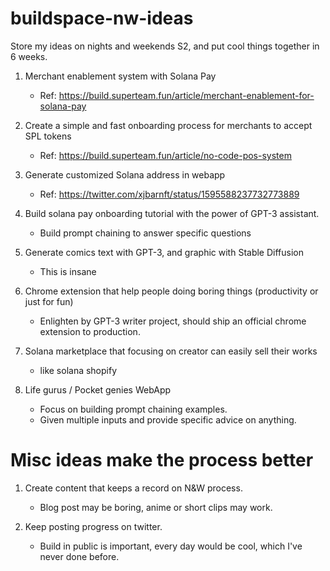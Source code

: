 # buildspace-nw-ideas
Store my ideas on nights and weekends S2, and put cool things together in 6 weeks.

1. Merchant enablement system with Solana Pay
   - Ref: https://build.superteam.fun/article/merchant-enablement-for-solana-pay

2. Create a simple and fast onboarding process for merchants to accept SPL tokens
   - Ref: https://build.superteam.fun/article/no-code-pos-system

3. Generate customized Solana address in webapp
   - Ref: https://twitter.com/xjbarnft/status/1595588237732773889

4. Build solana pay onboarding tutorial with the power of GPT-3 assistant. 
   - Build prompt chaining to answer specific questions

5. Generate comics text with GPT-3, and graphic with Stable Diffusion
   - This is insane

6. Chrome extension that help people doing boring things (productivity or just for fun)
   - Enlighten by GPT-3 writer project, should ship an official chrome extension to production.

7. Solana marketplace that focusing on creator can easily sell their works
   - like solana shopify
   
8. Life gurus / Pocket genies WebApp
   - Focus on building prompt chaining examples.
   - Given multiple inputs and provide specific advice on anything.

# Misc ideas make the process better

1. Create content that keeps a record on N&W process.
   - Blog post may be boring, anime or short clips may work.

2. Keep posting progress on twitter.
   - Build in public is important, every day would be cool, which I've never done before.

